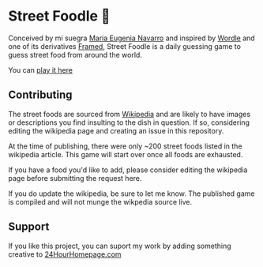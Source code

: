 # Street Foodle 🌮

Conceived by mi suegra [Maria Eugenia Navarro](https://www.instagram.com/marunavarro58/) and inspired by [Wordle](https://www.nytimes.com/games/wordle/index.html) and one of its derivatives
[Framed](https://framed.wtf/), Street Foodle is a daily guessing game to guess street food from around the world.

You can [play it here](https://encapsulate.me/streetfoodle)

## Contributing

The street foods are sourced from
[Wikipedia](https://en.wikipedia.org/wiki/List_of_street_foods) and
are likely to have images or descriptions you find insulting to the
dish in question. If so, considering editing the wikipedia page and
creating an issue in this repository.

At the time of publishing, there were only ~200 street foods listed in
the wikipedia article. This game will start over once all foods are
exhausted.


If you have a food you'd like to add, please consider editing the
wikipedia page before submitting the request here.

If you do update the wikipedia, be sure to let me know. The published
game is compiled and will not munge the wikpedia source live.

## Support

If you like this project, you can suport my work by adding something
creative to [24HourHomepage.com](https://24HourHomepage.com)
